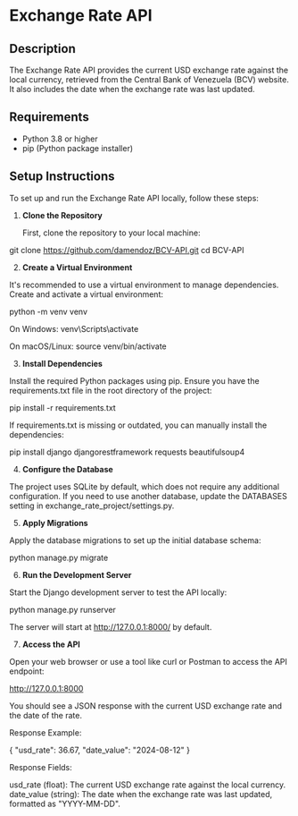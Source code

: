 # Exchange Rate API

## Description

The Exchange Rate API provides the current USD exchange rate against the local currency, retrieved from the Central Bank of Venezuela (BCV) website. It also includes the date when the exchange rate was last updated.

## Requirements

- Python 3.8 or higher
- pip (Python package installer)

## Setup Instructions

To set up and run the Exchange Rate API locally, follow these steps:

1. **Clone the Repository**

   First, clone the repository to your local machine:

git clone https://github.com/damendoz/BCV-API.git
cd BCV-API

2. **Create a Virtual Environment**

It's recommended to use a virtual environment to manage dependencies. Create and activate a virtual environment:

python -m venv venv

On Windows:
venv\Scripts\activate

On macOS/Linux:
source venv/bin/activate

3. **Install Dependencies**

Install the required Python packages using pip. Ensure you have the requirements.txt file in the root directory of the project:

pip install -r requirements.txt

If requirements.txt is missing or outdated, you can manually install the dependencies:

pip install django djangorestframework requests beautifulsoup4

4. **Configure the Database**

The project uses SQLite by default, which does not require any additional configuration. If you need to use another database, update the DATABASES setting in exchange_rate_project/settings.py.

5. **Apply Migrations**

Apply the database migrations to set up the initial database schema:

python manage.py migrate

6. **Run the Development Server**

Start the Django development server to test the API locally:

python manage.py runserver

The server will start at http://127.0.0.1:8000/ by default.

7. **Access the API**

Open your web browser or use a tool like curl or Postman to access the API endpoint:

http://127.0.0.1:8000

You should see a JSON response with the current USD exchange rate and the date of the rate.

Response Example:

{
    "usd_rate": 36.67,
    "date_value": "2024-08-12"
}

Response Fields:

usd_rate (float): The current USD exchange rate against the local currency.
date_value (string): The date when the exchange rate was last updated, formatted as "YYYY-MM-DD".
